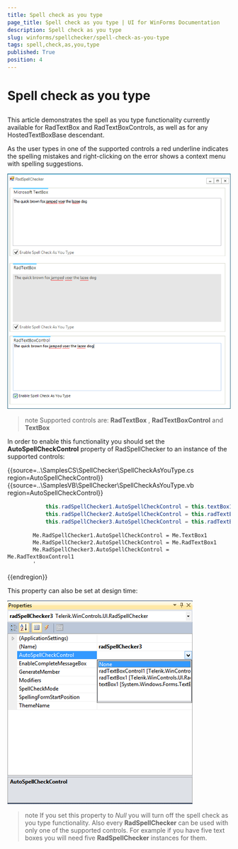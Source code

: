 ```yaml
---
title: Spell check as you type
page_title: Spell check as you type | UI for WinForms Documentation
description: Spell check as you type
slug: winforms/spellchecker/spell-check-as-you-type
tags: spell,check,as,you,type
published: True
position: 4
---
```


# Spell check as you type

## 

This article demonstrates the spell as you type functionality currently available for RadTextBox and RadTextBoxControls, as well as for any HostedTextBoxBase descendant.

As the user types in one of the supported controls a red underline indicates the spelling mistakes and right-clicking on the error shows a context menu with spelling suggestions.

![spellchecker-spell-check-as-you-type 001](images/spellchecker-spell-check-as-you-type001.png)

>note Supported controls are: __RadTextBox__ , __RadTextBoxControl__ and __TextBox__ 
>


In order to enable this functionality you should set the __AutoSpellCheckControl__ property of RadSpellChecker to an instance of the supported controls:

{{source=..\SamplesCS\SpellChecker\SpellCheckAsYouType.cs region=AutoSpellCheckControl}} 
{{source=..\SamplesVB\SpellChecker\SpellCheckAsYouType.vb region=AutoSpellCheckControl}} 

````C#
            this.radSpellChecker1.AutoSpellCheckControl = this.textBox1;
            this.radSpellChecker2.AutoSpellCheckControl = this.radTextBox1;
            this.radSpellChecker3.AutoSpellCheckControl = this.radTextBoxControl1;
````
````VB.NET
        Me.RadSpellChecker1.AutoSpellCheckControl = Me.TextBox1
        Me.RadSpellChecker2.AutoSpellCheckControl = Me.RadTextBox1
        Me.RadSpellChecker3.AutoSpellCheckControl = Me.RadTextBoxControl1
        '
````

{{endregion}} 


This property can also be set at design time:

![spellchecker-spell-check-as-you-type 002](images/spellchecker-spell-check-as-you-type002.png)

>note If you set this property to *Null* you will turn off the spell check as you type functionality. Also every __RadSpellChecker__ can be used with only one of the supported controls. For example if you have five text boxes you will need five __RadSpellChecker__ instances for them.
>

